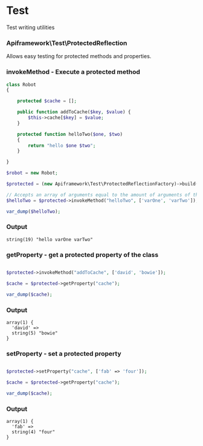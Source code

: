 Test
====

Test writing utilities

### Apiframework\Test\ProtectedReflection

Allows easy testing for protected methods and properties.

### invokeMethod - Execute a protected method

```php
class Robot
{

    protected $cache = [];

    public function addToCache($key, $value) {
        $this->cache[$key] = $value;
    }

    protected function helloTwo($one, $two)
    {
        return "hello $one $two";
    }

}

$robot = new Robot;

$protected = (new Apiframework\Test\ProtectedReflectionFactory)->build($robot);

// Accepts an array of arguments equal to the amount of arguments of the method
$helloTwo = $protected->invokeMethod("helloTwo", ['varOne', 'varTwo']);

var_dump($helloTwo);

```

### Output

```
string(19) "hello varOne varTwo"
```

### getProperty - get a protected property of the class

```php

$protected->invokeMethod("addToCache", ['david', 'bowie']);

$cache = $protected->getProperty("cache");

var_dump($cache);
```

### Output

```
array(1) {
  'david' =>
  string(5) "bowie"
}
```

### setProperty - set a protected property

```php

$protected->setProperty("cache", ['fab' => 'four']);

$cache = $protected->getProperty("cache");

var_dump($cache);

```

### Output

```
array(1) {
  'fab' =>
  string(4) "four"
}
